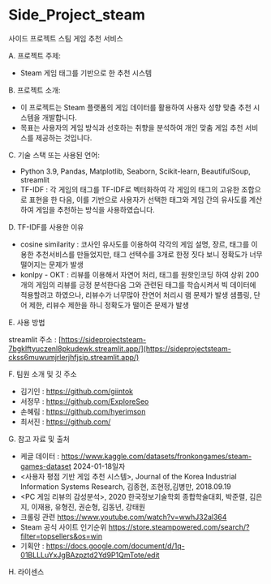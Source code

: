 # Side_Project_steam
사이드 프로젝트 스팀 게임 추천 서비스

A. 프로젝트 주제:
   - Steam 게임 태그를 기반으로 한 추천 시스템

B. 프로젝트 소개:
   - 이 프로젝트는 Steam 플랫폼의 게임 데이터를 활용하여 사용자 성향 맞춤 추천 시스템을 개발합니다.
   - 목표는 사용자의 게임 방식과 선호하는 취향을 분석하여 개인 맞춤 게임 추천 서비스를 제공하는 것입니다.

C. 기술 스택 또는 사용된 언어:
   - Python 3.9, Pandas, Matplotlib, Seaborn, Scikit-learn, BeautifulSoup, streamlit
   - TF-IDF : 각 게임의 태그를 TF-IDF로 벡터화하여 각 게임의 태그의 고유한 조합으로 표현을 한 다음, 이를 기반으로 사용자가 선택한 태그와 게임 간의 유사도를 계산하여 게임을 추천하는 방식을 사용하였습니다.

D. TF-IDF를 사용한 이유
   - cosine similarity : 코사인 유사도를 이용하여 각각의 게임 설명, 장르, 태그를 이용한 추천서비스를 만들었지만, 태그 선택수를 3개로 한정 짓다 보니 정확도가 너무 떨어지는 문제가 발생
   - konlpy - OKT : 리뷰를 이용해서 자연어 처리, 태그를 원핫인코딩 하여 상위 200개의 게임의 리뷰를 긍정 분석한다음 그와 관련된 태그를 학습시켜서 빅 데이터에 적용할려고 하였으나, 리뷰수가 너무많아 잔연어 처리시 램 문제가 발생 샘플링, 단어 제한, 리뷰수 제한을 하니 정확도가 떨이즌 문제가 발생

E. 사용 방법

  streamlit 주소 : [https://sideprojectsteam-7bgklftyuczenl8pkudewk.streamlit.app/](https://sideprojectsteam-ckss6muwumjrlerjhfjsip.streamlit.app/)
  
F. 팀원 소개 및 깃 주소
  - 김기인 : https://github.com/giintok
  - 서정무 : https://github.com/ExploreSeo
  - 손혜림 : https://github.com/hyerimson
  - 최서진 : https://github.com/

G. 참고 자료 및 출처
  - 케글 데이터 : https://www.kaggle.com/datasets/fronkongames/steam-games-dataset 2024-01-18일자
  - <사용자 평점 기반 게임 추천 시스템>, Journal of the Korea Industrial Information Systems Research, 김종현, 조현정,김병만, 2018.09.19
  - <PC 게임 리뷰의 감성분석>, 2020 한국정보기술학회 종합학술대회, 박준렬, 김은지, 이재용, 유형진, 권순형, 김동년, 강태원
  - 크롤링 관련 https://www.youtube.com/watch?v=wwhJ32al364
  - Steam 공식 사이트 인기순위 https://store.steampowered.com/search/?filter=topsellers&os=win
  - 기획안 : https://docs.google.com/document/d/1q-01BLLLuYxJgBAzpztd2Yd9P1QmTote/edit

H. 라이센스
